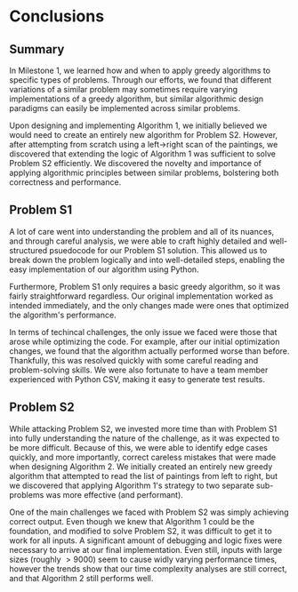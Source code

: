 # Conclusions

## Summary
In Milestone 1, we learned how and when to apply greedy algorithms to specific types of problems. Through our efforts, we found that different variations of a similar problem may sometimes require varying implementations of a greedy algorithm, but similar algorithmic design paradigms can easily be implemented across similar problems. 

Upon designing and implementing Algorithm 1, we initially believed we would need to create an entirely new algorithm for Problem S2. However, after attempting from scratch using a left->right scan of the paintings, we discovered that extending the logic of Algorithm 1 was sufficient to solve Problem S2 efficiently. We discovered the novelty and importance of applying algorithmic principles between similar problems, bolstering both correctness and performance. 


## Problem S1
A lot of care went into understanding the problem and all of its nuances, and through careful analysis, we were able to craft highly detailed and well-structured psuedocode for our Problem S1 solution. This allowed us to break down the problem logically and into well-detailed steps, enabling the easy implementation of our algorithm using Python. 

Furthermore, Problem S1 only requires a basic greedy algorithm, so it was fairly straightforward regardless. Our original implementation worked as intended immediately, and the only changes made were ones that optimized the algorithm's performance.

In terms of techincal challenges, the only issue we faced were those that arose while optimizing the code. For example, after our initial optimization changes, we found that the algorithm actually performed worse than before. Thankfully, this was resolved quickly with some careful reading and problem-solving skills. We were also fortunate to have a team member experienced with Python CSV, making it easy to generate test results.

## Problem S2
While attacking Problem S2, we invested more time than with Problem S1 into fully understanding the nature of the challenge, as it was expected to be more difficult. Because of this, we were able to identify edge cases quickly, and more importantly, correct careless mistakes that were made when designing Algorithm 2. We initially created an entirely new greedy algorithm that attempted to read the list of paintings from left to right, but we discovered that applying Algorithm 1's strategy to two separate sub-problems was more effective (and performant). 

One of the main challenges we faced with Problem S2 was simply achieving correct output. Even though we knew that Algorithm 1 could be the foundation, and modified to solve Problem S2, it was difficult to get it to work for all inputs. A significant amount of debugging and logic fixes were necessary to arrive at our final implementation. Even still, inputs with large sizes (roughly $>9000$) seem to cause widly varying performance times, however the trends show that our time complexity analyses are still correct, and that Algorithm 2 still performs well. 
